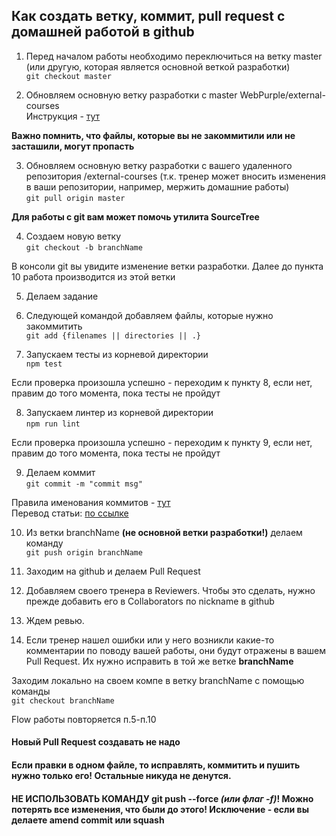## Как создать ветку, коммит, pull request с домашней работой в github

1. Перед началом работы необходимо переключиться на ветку master (или другую, которая является основной веткой разработки)<br>
`git checkout master`

2. Обновляем основную ветку разработки с master WebPurple/external-courses<br>
Инструкция - [тут](https://github.com/WebPurple/external-courses/blob/master/how-to/how-to-update-webpurple-repo.md)<br>

**Важно помнить, что файлы, которые вы не закоммитили или не засташили, могут пропасть**

3. Обновляем основную ветку разработки с вашего удаленного репозитория /external-courses (т.к. тренер может вносить изменения в ваши репозитории, например, мержить домашние работы)<br>
`git pull origin master`

**Для работы с git вам может помочь утилита SourceTree**

4. Создаем новую ветку<br>
`git checkout -b branchName`

В консоли git вы увидите изменение ветки разработки. Далее до пункта 10 работа производится из этой ветки

5. Делаем задание

6. Следующей командой добавляем файлы, которые нужно закоммитить<br>
`git add {filenames || directories || .}`

7. Запускаем тесты из корневой директории<br>
`npm test`

Если проверка произошла успешно - переходим к пункту 8, если нет, правим до того момента, пока тесты не пройдут

8. Запускаем линтер из корневой директории<br>
`npm run lint`

Если проверка произошла успешно - переходим к пункту 9, если нет, правим до того момента, пока тесты не пройдут

9. Делаем коммит<br>
`git commit -m "commit msg"`

Правила именования коммитов - [тут](https://chris.beams.io/posts/git-commit/)<br>
Перевод статьи: [по ссылке](https://habr.com/ru/post/416887/)

10. Из ветки branchName **(не основной ветки разработки!)** делаем команду<br>
`git push origin branchName`

11. Заходим на github и делаем Pull Request

12. Добавляем своего тренера в Reviewers. Чтобы это сделать, нужно прежде добавить его в Collaborators по nickname в github

13. Ждем ревью.

14. Если тренер нашел ошибки или у него возникли какие-то комментарии по поводу вашей работы, они будут отражены в вашем Pull Request. Их нужно исправить в той же ветке **branchName**

Заходим локально на своем компе в ветку branchName с помощью команды<br>
`git checkout branchName`

Flow работы повторяется п.5-п.10

#### Новый Pull Request создавать не надо

#### Если правки в одном файле, то исправлять, коммитить и пушить нужно только его! Остальные никуда не денутся.

#### НЕ ИСПОЛЬЗОВАТЬ КОМАНДУ git push --force <em>(или флаг -f)</em>! Можно потерять все изменения, что были до этого! Исключение - если вы делаете amend commit или squash